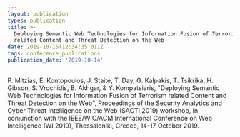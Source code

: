 ```yaml
---
layout: publication
types: publication
title: >-
  Deploying Semantic Web Technologies for Information Fusion of Terrorism
  related Content and Threat Detection on the Web
date: 2019-10-15T12:34:35.011Z
tags: conference_publications
publication_date: '2019-10-14'
---
```

P. Mitzias, E. Kontopoulos, J. Staite, T. Day, G. Kalpakis, T. Tsikrika, H. Gibson, S. Vrochidis, B. Akhgar, & Υ. Kompatsiaris, "Deploying Semantic Web Technologies for Information Fusion of Terrorism related Content and Threat Detection on the Web", Proceedings of the Security Analytics and Cyber Threat Intelligence on the Web (SACTI 2019) workshop, in conjunction with the IEEE/WIC/ACM International Conference on Web Intelligence (WI 2019), Thessaloniki, Greece, 14-17 October 2019.
